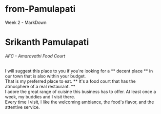 # from-Pamulapati
Week 2 - MarkDown

# Srikanth Pamulapati
###### AFC - Amaravathi Food Court

I will suggest this place to you if you're looking for a ** decent place ** in our town that is also within your budget.<br>
That is my preferred place to eat. ** It's a food court that has the atmosphere of a real restaurant. **<br>
I adore the great range of cuisine this business has to offer. At least once a week, my buddies and I visit there.<br>
Every time I visit, I like the welcoming ambiance, the food's flavor, and the attentive service.
